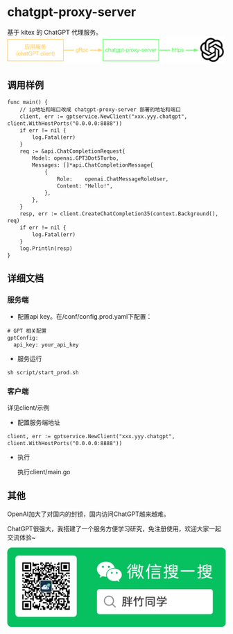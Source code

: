 # chatgpt-proxy-server
基于 kitex 的 ChatGPT 代理服务。
![chatgpt-proxy-server.png.png](./docs/images/chatgpt-proxy-server.png)

## 调用样例

```
func main() {
	// ip地址和端口改成 chatgpt-proxy-server 部署的地址和端口
	client, err := gptservice.NewClient("xxx.yyy.chatgpt", client.WithHostPorts("0.0.0.0:8888"))
	if err != nil {
		log.Fatal(err)
	}
	req := &api.ChatCompletionRequest{
		Model: openai.GPT3Dot5Turbo,
		Messages: []*api.ChatCompletionMessage{
			{
				Role:    openai.ChatMessageRoleUser,
				Content: "Hello!",
			},
		},
	}
	resp, err := client.CreateChatCompletion35(context.Background(), req)
	if err != nil {
		log.Fatal(err)
	}
	log.Println(resp)
}
```

## 详细文档

### 服务端
* 配置api key。在/conf/config.prod.yaml下配置：

```
# GPT 相关配置
gptConfig:
  api_key: your_api_key
```

* 服务运行 
```
sh script/start_prod.sh
```

### 客户端

详见client/示例

* 配置服务端地址

```
client, err := gptservice.NewClient("xxx.yyy.chatgpt", client.WithHostPorts("0.0.0.0:8888"))
```

* 执行

    执行client/main.go


## 其他

OpenAI加大了对国内的封锁，国内访问ChatGPT越来越难。

ChatGPT很强大，我搭建了一个服务方便学习研究，免注册使用，欢迎大家一起交流体验~

![欢迎交流](./docs/images/扫码_搜索联合传播样式-标准色版.jpg)
